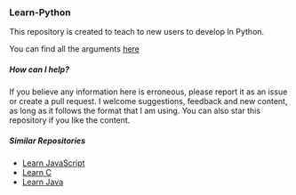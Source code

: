 ### Learn-Python
This repository is created to teach to new users to develop 
In Python. 

You can find all the arguments [here](https://fededev01.github.io/Learn-Python/ch00_index)


##### How can I help?

If you believe any information here is erroneous, please report it as an issue or create a pull request. 
I welcome suggestions, feedback and new content, as long as it follows the format that I am using. 
You can also star this repository if you like the content.

##### Similar Repositories 

- [Learn JavaScript](https://github.com/fededev01/Learn-JavaScript)
- [Learn C](https://github.com/fededev01/Learn-C)
- [Learn Java](https://github.com/fededev01/Learn-Java)

